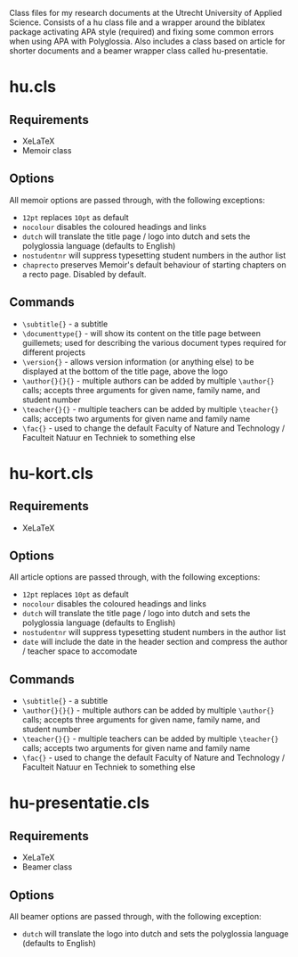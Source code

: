 Class files for my research documents at the Utrecht University of Applied Science. Consists of a hu class file and a wrapper around the biblatex package activating APA style (required) and fixing some common errors when using APA with Polyglossia. Also includes a class based on article for shorter documents and a beamer wrapper class called hu-presentatie.

# hu.cls

## Requirements
* XeLaTeX
* Memoir class

## Options
All memoir options are passed through, with the following exceptions:
* `12pt` replaces `10pt` as default
* `nocolour` disables the coloured headings and links
* `dutch` will translate the title page / logo into dutch and sets the polyglossia language (defaults to English)
* `nostudentnr` will suppress typesetting student numbers in the author list
* `chaprecto` preserves Memoir's default behaviour of starting chapters on a recto page. Disabled by default.

## Commands
* `\subtitle{}` - a subtitle
* `\documenttype{}` - will show its content on the title page between guillemets; used for describing the various document types required for different projects
* `\version{}` - allows version information (or anything else) to be displayed at the bottom of the title page, above the logo
* `\author{}{}{}` - multiple authors can be added by multiple `\author{}` calls; accepts three arguments for given name, family name, and student number
* `\teacher{}{}` - multiple teachers can be added by multiple `\teacher{}` calls; accepts two arguments for given name and family name
* `\fac{}` - used to change the default Faculty of Nature and Technology / Faculteit Natuur en Techniek to something else

# hu-kort.cls

## Requirements
* XeLaTeX

## Options
All article options are passed through, with the following exceptions:
* `12pt` replaces `10pt` as default
* `nocolour` disables the coloured headings and links
* `dutch` will translate the title page / logo into dutch and sets the polyglossia language (defaults to English)
* `nostudentnr` will suppress typesetting student numbers in the author list
* `date` will include the date in the header section and compress the author / teacher space to accomodate

## Commands
* `\subtitle{}` - a subtitle
* `\author{}{}{}` - multiple authors can be added by multiple `\author{}` calls; accepts three arguments for given name, family name, and student number
* `\teacher{}{}` - multiple teachers can be added by multiple `\teacher{}` calls; accepts two arguments for given name and family name
* `\fac{}` - used to change the default Faculty of Nature and Technology / Faculteit Natuur en Techniek to something else

# hu-presentatie.cls

## Requirements
* XeLaTeX
* Beamer class

## Options
All beamer options are passed through, with the following exception:
* `dutch` will translate the logo into dutch and sets the polyglossia language (defaults to English)
